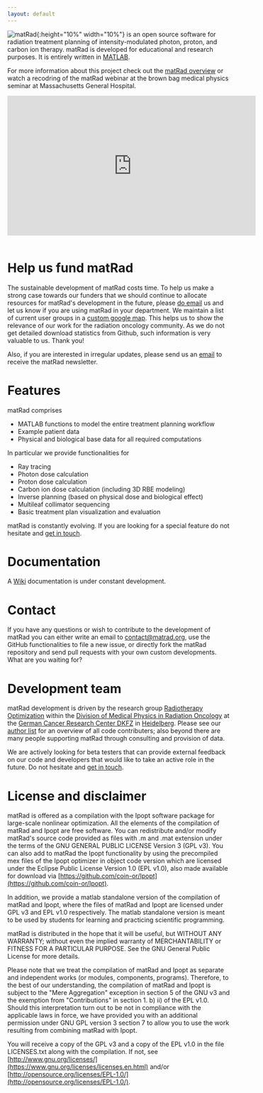 ```yaml
---
layout: default
---
```


![matRad](https://rawgit.com/wiki/e0404/matRad/images/matrad_blank.svg){:height="10%" width="10%"} is an open source software for radiation treatment planning of intensity-modulated photon, proton, and carbon ion therapy. matRad is developed for educational and research purposes. It is entirely written in [MATLAB](http://www.mathworks.com/products/matlab).

For more information about this project check out the [matRad overview](https://github.com/e0404/matRad/wiki/documents/matRad.pdf) or watch a recodring of the matRad webinar at the brown bag medical physics seminar at Massachusetts General Hospital.

<iframe width="560" height="315" src="https://www.youtube.com/embed/40_n7BIqLdw" frameborder="0" allow="accelerometer; autoplay; clipboard-write; encrypted-media; gyroscope; picture-in-picture" allowfullscreen></iframe>
&nbsp;

Help us fund matRad
========

The sustainable development of matRad costs time. To help us make a strong case towards our funders that we should continue to allocate resources for matRad's development in the future, please <a id="writeEmail" href="mailto:contact@matrad.org?Subject=We use matRad at ..." target="_top">do email</a> us and let us know if you are using matRad in your department. We maintain a list of current user groups in a <a id="gotoMap" href="https://drive.google.com/open?id=1nG8_pE0RR5j1lp2iLLeBCeuwrO0&usp=sharing">custom google map</a>. This helps us to show the relevance of our work for the radiation oncology community. As we do not get detailed download statistics from Github, such information is very valuable to us. Thank you!

Also, if you are interested in irregular updates, please send us an <a href="mailto:contact@matrad.org?Subject=matRad newsletter" target="_top">email</a> to receive the matRad newsletter.

Features
========

matRad comprises

* MATLAB functions to model the entire treatment planning workflow
* Example patient data
* Physical and biological base data for all required computations

In particular we provide functionalities for

* Ray tracing
* Photon dose calculation
* Proton dose calculation
* Carbon ion dose calculation (including 3D RBE modeling)
* Inverse planning (based on physical dose and biological effect)
* Multileaf collimator sequencing
* Basic treatment plan visualization and evaluation

matRad is constantly evolving. If you are looking for a special feature do not hesitate and <a href="mailto:contact@matrad.org?Subject=matRad" target="_top">get in touch</a>.

Documentation
========

A [Wiki](https://github.com/e0404/matRad/wiki) documentation is under constant development.

Contact
========
If you have any questions or wish to contribute to the development of matRad you can either write an email to <a href="mailto:contact@matrad.org">contact@matrad.org</a>, use the GitHub functionalities to file a new issue, or directly fork the matRad repository and send pull requests with your own custom developments. What are you waiting for?

Development team
========
matRad development is driven by the research group [Radiotherapy Optimization](https://www.dkfz.de/en/medphys/optimization_algorithms/optimization_algorithms.html) within the [Division of Medical Physics in Radiation Oncology](https://www.dkfz.de/en/medphys/) at the [German Cancer Research Center DKFZ](https://www.dkfz.de/en/index.html) in [Heidelberg](https://www.google.de/maps/place/German+Cancer+Research+Center/@49.41023,8.6730541,5129m/data=!3m1!1e3!4m5!3m4!1s0x4797c12f081fefc5:0x21c080e0d5b438c8!8m2!3d49.4144184!4d8.6719509?hl=en). Please see our [author list](https://github.com/e0404/matRad/blob/master/AUTHORS.txt) for an overview of all code contributers; also beyond there are many people supporting matRad through consulting and provision of data.

We are actively looking for beta testers that can provide external feedback on our code and developers that would like to take an active role in the future. Do not hesitate and <a href="mailto:contact@matrad.org?Subject=matRad" target="_top">get in touch</a>.

License and disclaimer
========
matRad is offered as a compilation with the Ipopt software package for large-scale nonlinear optimization. All the elements of the compilation of matRad and Ipopt are free software. You can redistribute and/or modify matRad's source code provided as files with .m and .mat extension under the terms of the GNU GENERAL PUBLIC LICENSE Version 3 (GPL v3). You can also add to matRad the Ipopt functionality by using the precompiled mex files of the Ipopt optimizer in object code version which are licensed under the Eclipse Public License Version 1.0 (EPL v1.0), also made available for download via [https://github.com/coin-or/Ipopt](https://github.com/coin-or/Ipopt).

In addition, we provide a matlab standalone version of the compilation of matRad and Ipopt, where the files of matRad and Ipopt are licensed under GPL v3 and EPL v1.0 respectively. The matlab standalone version is meant to be used by students for learning and practicing scientific programming.

matRad is distributed in the hope that it will be useful, but WITHOUT ANY WARRANTY; without even the implied warranty of MERCHANTABILITY or FITNESS FOR A PARTICULAR PURPOSE. See the GNU General Public License for more details.

Please note that we treat the compilation of matRad and Ipopt as separate and independent works (or modules, components, programs). Therefore, to the best of our understanding, the compilation of matRad and Ipopt is subject to the "Mere Aggregation" exception in section 5 of the GNU v3 and the exemption from "Contributions" in section 1. b) ii) of the EPL v1.0. Should this interpretation turn out to be not in compliance with the applicable laws in force, we have provided you with an additional permission under GNU GPL version 3 section 7 to allow you to use the work resulting from combining matRad with Ipopt.

You will receive a copy of the GPL v3 and a copy of the EPL v1.0 in the file LICENSES.txt along with the compilation. If not, see [http://www.gnu.org/licenses/](https://www.gnu.org/licenses/licenses.en.html) and/or [http://opensource.org/licenses/EPL-1.0/](http://opensource.org/licenses/EPL-1.0/).








